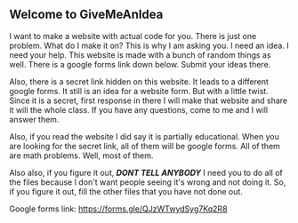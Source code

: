 ## Welcome to GiveMeAnIdea
I want to make a website with actual code for you. 
There is just one problem. 
What do I make it on? 
This is why I am asking you. I need an idea. I need your help.
This website is made with a bunch of random things as well. 
There is a google forms link down below. Submit your ideas there.

Also, there is a secret link hidden on this website. It leads to a different google forms. 
It still is an idea for a website form. But with a little twist.
Since it is a secret, first response in there I will make that website and share it will the whole class.
If you have any questions, come to me and I will answer them.

Also, if you read the website I did say it is partially educational. When you are looking for the secret link, all of them will be google forms. All of them are math problems. Well, most of them. 

Also also, if you figure it out,
***DONT TELL ANYBODY***
I need you to do all of the files because I don't want people seeing it's wrong and not doing it. So, if you figure it out, fill the other files that you have not done out.

Google forms link: https://forms.gle/QJzWTwydSyg7Kq2R8
